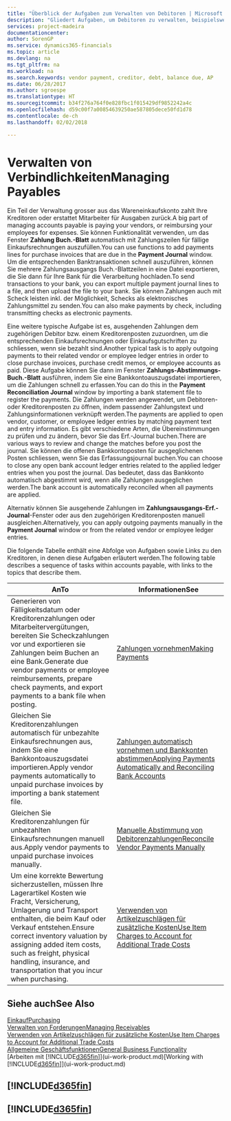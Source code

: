 ```yaml
---
title: "Überblick der Aufgaben zum Verwalten von Debitoren | Microsoft Docs"
description: "Gliedert Aufgaben, um Debitoren zu verwalten, beispielsweise zahlende Gläubiger oder ausgehende Zahlungen an Buch-Posten, um Rechnungen oder Gutschriften zu schliessen."
services: project-madeira
documentationcenter: 
author: SorenGP
ms.service: dynamics365-financials
ms.topic: article
ms.devlang: na
ms.tgt_pltfrm: na
ms.workload: na
ms.search.keywords: vendor payment, creditor, debt, balance due, AP
ms.date: 06/28/2017
ms.author: sgroespe
ms.translationtype: HT
ms.sourcegitcommit: b34f276a764f0e828fbc1f015429df9852242a4c
ms.openlocfilehash: d59c00f7a00854639250ae587805dece50fd1d78
ms.contentlocale: de-ch
ms.lasthandoff: 02/02/2018

---
```

# <a name="managing-payables"></a><span data-ttu-id="68d3c-103">Verwalten von Verbindlichkeiten</span><span class="sxs-lookup"><span data-stu-id="68d3c-103">Managing Payables</span></span>
<span data-ttu-id="68d3c-104">Ein Teil der Verwaltung grosser aus das Wareneinkaufskonto zahlt Ihre Kreditoren oder erstattet Mitarbeiter für Ausgaben zurück.</span><span class="sxs-lookup"><span data-stu-id="68d3c-104">A big part of managing accounts payable is paying your vendors, or reimbursing your employees for expenses.</span></span> <span data-ttu-id="68d3c-105">Sie können Funktionalität verwenden, um das Fenster **Zahlung Buch.-Blatt** automatisch mit Zahlungszeilen für fällige Einkaufsrechnungen auszufüllen.</span><span class="sxs-lookup"><span data-stu-id="68d3c-105">You can use functions to add payments lines for purchase invoices that are due in the **Payment Journal** window.</span></span> <span data-ttu-id="68d3c-106">Um die entsprechenden Banktransaktionen schnell auszuführen, können Sie mehrere Zahlungsausgangs Buch.-Blattzeilen in eine Datei exportieren, die Sie dann für Ihre Bank für die Verarbeitung hochladen.</span><span class="sxs-lookup"><span data-stu-id="68d3c-106">To send transactions to your bank, you can export multiple payment journal lines to a file, and then upload the file to your bank.</span></span> <span data-ttu-id="68d3c-107">Sie können Zahlungen auch mit Scheck leisten inkl. der Möglichkeit, Schecks als elektronisches Zahlungsmittel zu senden.</span><span class="sxs-lookup"><span data-stu-id="68d3c-107">You can also make payments by check, including transmitting checks as electronic payments.</span></span>

<span data-ttu-id="68d3c-108">Eine weitere typische Aufgabe ist es, ausgehenden Zahlungen dem zugehörigen Debitor bzw. einem Kreditorenposten zuzuordnen, um die entsprechenden Einkaufsrechnungen oder Einkaufsgutschriften zu schliessen, wenn sie bezahlt sind.</span><span class="sxs-lookup"><span data-stu-id="68d3c-108">Another typical task is to apply outgoing payments to their related vendor or employee ledger entries in order to close purchase invoices, purchase credit memos, or employee accounts as paid.</span></span> <span data-ttu-id="68d3c-109">Diese Aufgabe können Sie dann im Fenster **Zahlungs-Abstimmungs-Buch.-Blatt** ausführen, indem Sie eine Bankkontoauszugsdatei importieren, um die Zahlungen schnell zu erfassen.</span><span class="sxs-lookup"><span data-stu-id="68d3c-109">You can do this in the **Payment Reconciliation Journal** window by importing a bank statement file to register the payments.</span></span> <span data-ttu-id="68d3c-110">Die Zahlungen werden angewendet, um Debitoren- oder Kreditorenposten zu öffnen, indem passender Zahlungstext und Zahlungsinformationen verknüpft werden.</span><span class="sxs-lookup"><span data-stu-id="68d3c-110">The payments are applied to open vendor, customer, or employee ledger entries by matching payment text and entry information.</span></span> <span data-ttu-id="68d3c-111">Es gibt verschiedene Arten, die Übereinstimmungen zu prüfen und zu ändern, bevor Sie das Erf.-Journal buchen.</span><span class="sxs-lookup"><span data-stu-id="68d3c-111">There are various ways to review and change the matches before you post the journal.</span></span> <span data-ttu-id="68d3c-112">Sie können die offenen Bankkontoposten für ausgeglichenen Posten schliessen, wenn Sie das Erfassungsjournal buchen.</span><span class="sxs-lookup"><span data-stu-id="68d3c-112">You can choose to close any open bank account ledger entries related to the applied ledger entries when you post the journal.</span></span> <span data-ttu-id="68d3c-113">Das bedeutet, dass das Bankkonto automatisch abgestimmt wird, wenn alle Zahlungen ausgeglichen werden.</span><span class="sxs-lookup"><span data-stu-id="68d3c-113">The bank account is automatically reconciled when all payments are applied.</span></span>

<span data-ttu-id="68d3c-114">Alternativ können Sie ausgehende Zahlungen im **Zahlungsausgangs-Erf.-Journal**-Fenster oder aus den zugehörigen Kreditorenposten manuell ausgleichen.</span><span class="sxs-lookup"><span data-stu-id="68d3c-114">Alternatively, you can apply outgoing payments manually in the **Payment Journal** window or from the related vendor or employee ledger entries.</span></span>

<span data-ttu-id="68d3c-115">Die folgende Tabelle enthält eine Abfolge von Aufgaben sowie Links zu den Kreditoren, in denen diese Aufgaben erläutert werden.</span><span class="sxs-lookup"><span data-stu-id="68d3c-115">The following table describes a sequence of tasks within accounts payable, with links to the topics that describe them.</span></span>

| <span data-ttu-id="68d3c-116">An</span><span class="sxs-lookup"><span data-stu-id="68d3c-116">To</span></span> | <span data-ttu-id="68d3c-117">Informationen</span><span class="sxs-lookup"><span data-stu-id="68d3c-117">See</span></span> |
| --- | --- |
| <span data-ttu-id="68d3c-118">Generieren von Fälligkeitsdatum oder Kreditorenzahlungen oder Mitarbeitervergütungen, bereiten Sie Scheckzahlungen vor und exportieren sie Zahlungen beim Buchen an eine Bank.</span><span class="sxs-lookup"><span data-stu-id="68d3c-118">Generate due vendor payments or employee reimbursements, prepare check payments, and export payments to a bank file when posting.</span></span> |[<span data-ttu-id="68d3c-119">Zahlungen vornehmen</span><span class="sxs-lookup"><span data-stu-id="68d3c-119">Making Payments</span></span>](payables-make-payments.md) |
| <span data-ttu-id="68d3c-120">Gleichen Sie Kreditorenzahlungen automatisch für unbezahlte Einkaufsrechnungen aus, indem Sie eine Bankkontoauszugsdatei importieren.</span><span class="sxs-lookup"><span data-stu-id="68d3c-120">Apply vendor payments automatically to unpaid purchase invoices by importing a bank statement file.</span></span> |[<span data-ttu-id="68d3c-121">Zahlungen automatisch vornehmen und Bankkonten abstimmen</span><span class="sxs-lookup"><span data-stu-id="68d3c-121">Applying Payments Automatically and Reconciling Bank Accounts</span></span>](receivables-apply-payments-auto-reconcile-bank-accounts.md) |
| <span data-ttu-id="68d3c-122">Gleichen Sie Kreditorenzahlungen für unbezahlten Einkaufsrechnungen manuell aus.</span><span class="sxs-lookup"><span data-stu-id="68d3c-122">Apply vendor payments to unpaid purchase invoices manually.</span></span> |[<span data-ttu-id="68d3c-123">Manuelle Abstimmung von Debitorenzahlungen</span><span class="sxs-lookup"><span data-stu-id="68d3c-123">Reconcile Vendor Payments Manually</span></span>](payables-how-apply-purchase-transactions-manually.md) |
|<span data-ttu-id="68d3c-124">Um eine korrekte Bewertung sicherzustellen, müssen Ihre Lagerartikel Kosten wie Fracht, Versicherung, Umlagerung und Transport enthalten, die beim Kauf oder Verkauf entstehen.</span><span class="sxs-lookup"><span data-stu-id="68d3c-124">Ensure correct inventory valuation by assigning added item costs, such as freight, physical handling, insurance, and transportation that you incur when purchasing.</span></span>|[<span data-ttu-id="68d3c-125">Verwenden von Artikelzuschlägen für zusätzliche Kosten</span><span class="sxs-lookup"><span data-stu-id="68d3c-125">Use Item Charges to Account for Additional Trade Costs</span></span>](payables-how-assign-item-charges.md)|

## <a name="see-also"></a><span data-ttu-id="68d3c-126">Siehe auch</span><span class="sxs-lookup"><span data-stu-id="68d3c-126">See Also</span></span>
[<span data-ttu-id="68d3c-127">Einkauf</span><span class="sxs-lookup"><span data-stu-id="68d3c-127">Purchasing</span></span>](purchasing-manage-purchasing.md)  
[<span data-ttu-id="68d3c-128">Verwalten von Forderungen</span><span class="sxs-lookup"><span data-stu-id="68d3c-128">Managing Receivables</span></span>](receivables-manage-receivables.md)  
[<span data-ttu-id="68d3c-129">Verwenden von Artikelzuschlägen für zusätzliche Kosten</span><span class="sxs-lookup"><span data-stu-id="68d3c-129">Use Item Charges to Account for Additional Trade Costs</span></span>](payables-how-assign-item-charges.md)  
[<span data-ttu-id="68d3c-130">Allgemeine Geschäftsfunktionen</span><span class="sxs-lookup"><span data-stu-id="68d3c-130">General Business Functionality</span></span>](ui-across-business-areas.md)  
<span data-ttu-id="68d3c-131">[Arbeiten mit [!INCLUDE[d365fin](includes/d365fin_md.md)]](ui-work-product.md)</span><span class="sxs-lookup"><span data-stu-id="68d3c-131">[Working with [!INCLUDE[d365fin](includes/d365fin_md.md)]](ui-work-product.md)</span></span>

## [!INCLUDE[d365fin](includes/free_trial_md.md)]  
## [!INCLUDE[d365fin](includes/training_link_md.md)]

